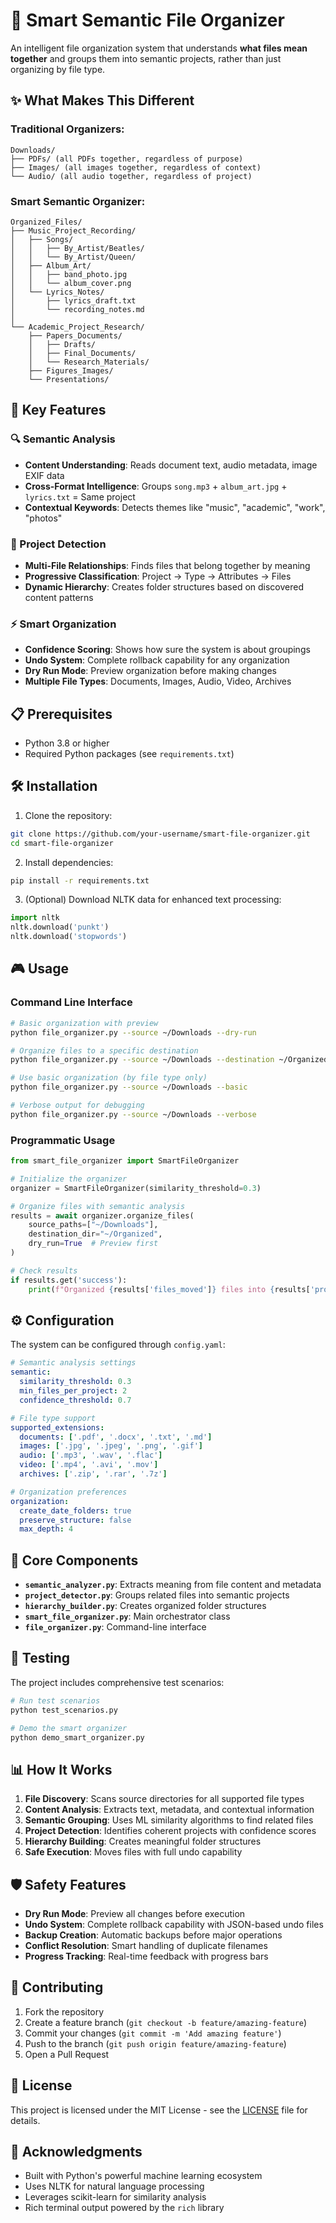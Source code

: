 # 🧠 Smart Semantic File Organizer

An intelligent file organization system that understands **what files mean together** and groups them into semantic projects, rather than just organizing by file type.

## ✨ What Makes This Different

### Traditional Organizers:
```
Downloads/
├── PDFs/ (all PDFs together, regardless of purpose)
├── Images/ (all images together, regardless of context)  
└── Audio/ (all audio together, regardless of project)
```

### Smart Semantic Organizer:
```
Organized_Files/
├── Music_Project_Recording/
│   ├── Songs/
│   │   ├── By_Artist/Beatles/
│   │   └── By_Artist/Queen/
│   ├── Album_Art/
│   │   ├── band_photo.jpg
│   │   └── album_cover.png
│   └── Lyrics_Notes/
│       ├── lyrics_draft.txt
│       └── recording_notes.md
│
└── Academic_Project_Research/
    ├── Papers_Documents/
    │   ├── Drafts/
    │   ├── Final_Documents/
    │   └── Research_Materials/
    ├── Figures_Images/
    └── Presentations/
```

## 🚀 Key Features

### 🔍 Semantic Analysis
- **Content Understanding**: Reads document text, audio metadata, image EXIF data
- **Cross-Format Intelligence**: Groups `song.mp3` + `album_art.jpg` + `lyrics.txt` = Same project
- **Contextual Keywords**: Detects themes like "music", "academic", "work", "photos"

### 🎯 Project Detection
- **Multi-File Relationships**: Finds files that belong together by meaning
- **Progressive Classification**: Project → Type → Attributes → Files
- **Dynamic Hierarchy**: Creates folder structures based on discovered content patterns

### ⚡ Smart Organization
- **Confidence Scoring**: Shows how sure the system is about groupings
- **Undo System**: Complete rollback capability for any organization
- **Dry Run Mode**: Preview organization before making changes
- **Multiple File Types**: Documents, Images, Audio, Video, Archives

## 📋 Prerequisites

- Python 3.8 or higher
- Required Python packages (see `requirements.txt`)

## 🛠️ Installation

1. Clone the repository:
```bash
git clone https://github.com/your-username/smart-file-organizer.git
cd smart-file-organizer
```

2. Install dependencies:
```bash
pip install -r requirements.txt
```

3. (Optional) Download NLTK data for enhanced text processing:
```python
import nltk
nltk.download('punkt')
nltk.download('stopwords')
```

## 🎮 Usage

### Command Line Interface

```bash
# Basic organization with preview
python file_organizer.py --source ~/Downloads --dry-run

# Organize files to a specific destination
python file_organizer.py --source ~/Downloads --destination ~/Organized

# Use basic organization (by file type only)
python file_organizer.py --source ~/Downloads --basic

# Verbose output for debugging
python file_organizer.py --source ~/Downloads --verbose
```

### Programmatic Usage

```python
from smart_file_organizer import SmartFileOrganizer

# Initialize the organizer
organizer = SmartFileOrganizer(similarity_threshold=0.3)

# Organize files with semantic analysis
results = await organizer.organize_files(
    source_paths=["~/Downloads"],
    destination_dir="~/Organized",
    dry_run=True  # Preview first
)

# Check results
if results.get('success'):
    print(f"Organized {results['files_moved']} files into {results['projects_created']} projects")
```

## ⚙️ Configuration

The system can be configured through `config.yaml`:

```yaml
# Semantic analysis settings
semantic:
  similarity_threshold: 0.3
  min_files_per_project: 2
  confidence_threshold: 0.7

# File type support
supported_extensions:
  documents: ['.pdf', '.docx', '.txt', '.md']
  images: ['.jpg', '.jpeg', '.png', '.gif']
  audio: ['.mp3', '.wav', '.flac']
  video: ['.mp4', '.avi', '.mov']
  archives: ['.zip', '.rar', '.7z']

# Organization preferences
organization:
  create_date_folders: true
  preserve_structure: false
  max_depth: 4
```

## 🔧 Core Components

- **`semantic_analyzer.py`**: Extracts meaning from file content and metadata
- **`project_detector.py`**: Groups related files into semantic projects
- **`hierarchy_builder.py`**: Creates organized folder structures
- **`smart_file_organizer.py`**: Main orchestrator class
- **`file_organizer.py`**: Command-line interface

## 🧪 Testing

The project includes comprehensive test scenarios:

```bash
# Run test scenarios
python test_scenarios.py

# Demo the smart organizer
python demo_smart_organizer.py
```

## 📊 How It Works

1. **File Discovery**: Scans source directories for all supported file types
2. **Content Analysis**: Extracts text, metadata, and contextual information
3. **Semantic Grouping**: Uses ML similarity algorithms to find related files
4. **Project Detection**: Identifies coherent projects with confidence scores
5. **Hierarchy Building**: Creates meaningful folder structures
6. **Safe Execution**: Moves files with full undo capability

## 🛡️ Safety Features

- **Dry Run Mode**: Preview all changes before execution
- **Undo System**: Complete rollback capability with JSON-based undo files
- **Backup Creation**: Automatic backups before major operations
- **Conflict Resolution**: Smart handling of duplicate filenames
- **Progress Tracking**: Real-time feedback with progress bars

## 🤝 Contributing

1. Fork the repository
2. Create a feature branch (`git checkout -b feature/amazing-feature`)
3. Commit your changes (`git commit -m 'Add amazing feature'`)
4. Push to the branch (`git push origin feature/amazing-feature`)
5. Open a Pull Request

## 📄 License

This project is licensed under the MIT License - see the [LICENSE](LICENSE) file for details.

## 🙏 Acknowledgments

- Built with Python's powerful machine learning ecosystem
- Uses NLTK for natural language processing
- Leverages scikit-learn for similarity analysis
- Rich terminal output powered by the `rich` library